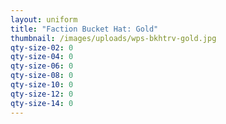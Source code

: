 ```yaml
---
layout: uniform
title: "Faction Bucket Hat: Gold"
thumbnail: /images/uploads/wps-bkhtrv-gold.jpg
qty-size-02: 0
qty-size-04: 0
qty-size-06: 0
qty-size-08: 0
qty-size-10: 0
qty-size-12: 0
qty-size-14: 0
---
```

